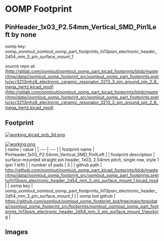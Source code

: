 # OOMP Footprint  
## PinHeader_1x03_P2.54mm_Vertical_SMD_Pin1Left  by none  
  
oomp key: oomp_oomlout_oomlout_oomp_part_footprints_hi13psm_electronic_header_2d54_mm_3_pin_surface_mount_1  
  
source repo at: [http://gitlab.com/oomlout/oomlout_oomp_part_kicad_footprints/blob/master/tmp/data//oomlout_oomp_footprint_src/oomlout_oomp_part_footprints.pretty/xcr3213mhz8_electronic_ceramic_resonator_3213_3_pin_ground_pin_2_8_mega_hertz.kicad_mod](http://gitlab.com/oomlout/oomlout_oomp_part_kicad_footprints/blob/master/tmp/data//oomlout_oomp_footprint_src/oomlout_oomp_part_footprints.pretty/xcr3213mhz8_electronic_ceramic_resonator_3213_3_pin_ground_pin_2_8_mega_hertz.kicad_mod)  
## Footprint  
  
[![working_kicad_pcb_3d.png](working_kicad_pcb_3d_600.png)](working_kicad_pcb_3d.png)  
  
[![working.png](working_600.png)](working.png)  
| name | value | 
| --- | --- | 
| footprint name | PinHeader_1x03_P2.54mm_Vertical_SMD_Pin1Left | 
| footprint description | surface-mounted straight pin header, 1x03, 2.54mm pitch, single row, style 1 (pin 1 left) | 
| number of pads | 3 | 
| github path | http://github.com/oomlout/oomlout_oomp_part_kicad_footprints/blob/master/tmp/data//oomlout_oomp_footprint_src/oomlout_oomp_part_footprints.pretty/hi13psm_electronic_header_2d54_mm_3_pin_surface_mount_1.kicad_mod | 
| oomp key | oomp_oomlout_oomlout_oomp_part_footprints_hi13psm_electronic_header_2d54_mm_3_pin_surface_mount_1 | 
| oomp bot github | https://github.com/oomlout/oomlout_oomp_footprint_bot/tree/main/tmp/data//oomlout_oomp_footprint_src/footprints/oomlout_oomlout_oomp_part_footprints_hi13psm_electronic_header_2d54_mm_3_pin_surface_mount_1/working | 
## Images  
